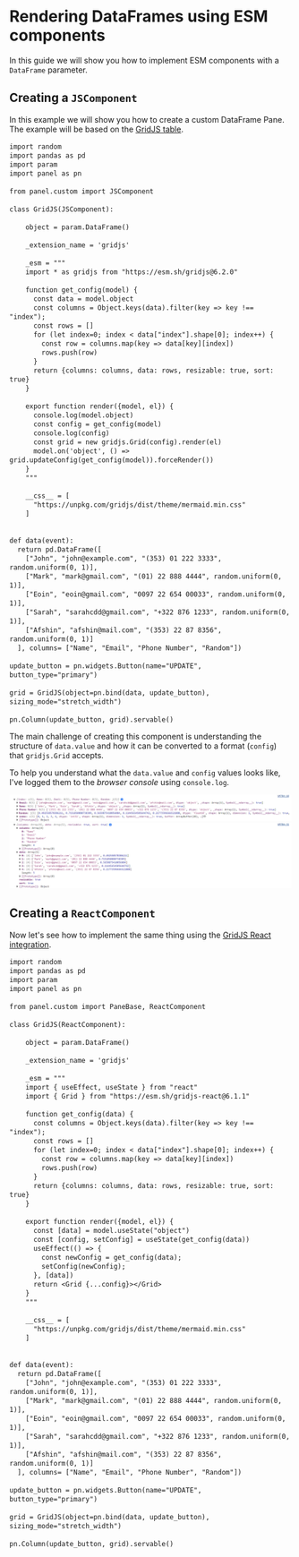 # Rendering DataFrames using ESM components

In this guide we will show you how to implement ESM components with a `DataFrame` parameter.

## Creating a `JSComponent`

In this example we will show you how to create a custom DataFrame Pane. The example will be based on the [GridJS table](https://gridjs.io/).

```{pyodide}
import random
import pandas as pd
import param
import panel as pn

from panel.custom import JSComponent

class GridJS(JSComponent):

    object = param.DataFrame()

    _extension_name = 'gridjs'

    _esm = """
    import * as gridjs from "https://esm.sh/gridjs@6.2.0"

    function get_config(model) {
      const data = model.object
      const columns = Object.keys(data).filter(key => key !== "index");
      const rows = []
      for (let index=0; index < data["index"].shape[0]; index++) {
        const row = columns.map(key => data[key][index])
        rows.push(row)
      }
      return {columns: columns, data: rows, resizable: true, sort: true}
    }

    export function render({model, el}) {
      console.log(model.object)
      const config = get_config(model)
      console.log(config)
      const grid = new gridjs.Grid(config).render(el)
      model.on('object', () => grid.updateConfig(get_config(model)).forceRender())
    }
    """

    __css__ = [
      "https://unpkg.com/gridjs/dist/theme/mermaid.min.css"
    ]


def data(event):
  return pd.DataFrame([
    ["John", "john@example.com", "(353) 01 222 3333", random.uniform(0, 1)],
    ["Mark", "mark@gmail.com", "(01) 22 888 4444", random.uniform(0, 1)],
    ["Eoin", "eoin@gmail.com", "0097 22 654 00033", random.uniform(0, 1)],
    ["Sarah", "sarahcdd@gmail.com", "+322 876 1233", random.uniform(0, 1)],
    ["Afshin", "afshin@mail.com", "(353) 22 87 8356", random.uniform(0, 1)]
  ], columns= ["Name", "Email", "Phone Number", "Random"])

update_button = pn.widgets.Button(name="UPDATE", button_type="primary")

grid = GridJS(object=pn.bind(data, update_button), sizing_mode="stretch_width")

pn.Column(update_button, grid).servable()
```

The main challenge of creating this component is understanding the structure of `data.value` and how it can be converted to a format (`config`) that `gridjs.Grid` accepts.

To help you understand what the `data.value` and `config` values looks like, I've logged them to the *browser console* using `console.log`.

![DataFrame in the console](../../../_static/reactive-html-dataframe-in-console.png)

## Creating a `ReactComponent`

Now let's see how to implement the same thing using the [GridJS React integration](https://gridjs.io/docs/integrations/react/).

```{pyodide}
import random
import pandas as pd
import param
import panel as pn

from panel.custom import PaneBase, ReactComponent

class GridJS(ReactComponent):

    object = param.DataFrame()

    _extension_name = 'gridjs'

    _esm = """
	import { useEffect, useState } from "react"
    import { Grid } from "https://esm.sh/gridjs-react@6.1.1"

    function get_config(data) {
      const columns = Object.keys(data).filter(key => key !== "index");
      const rows = []
      for (let index=0; index < data["index"].shape[0]; index++) {
        const row = columns.map(key => data[key][index])
        rows.push(row)
      }
      return {columns: columns, data: rows, resizable: true, sort: true}
    }

    export function render({model, el}) {
      const [data] = model.useState("object")
	  const [config, setConfig] = useState(get_config(data))
      useEffect(() => {
        const newConfig = get_config(data);
        setConfig(newConfig);
      }, [data])
      return <Grid {...config}></Grid>
    }
    """

    __css__ = [
      "https://unpkg.com/gridjs/dist/theme/mermaid.min.css"
    ]


def data(event):
  return pd.DataFrame([
    ["John", "john@example.com", "(353) 01 222 3333", random.uniform(0, 1)],
    ["Mark", "mark@gmail.com", "(01) 22 888 4444", random.uniform(0, 1)],
    ["Eoin", "eoin@gmail.com", "0097 22 654 00033", random.uniform(0, 1)],
    ["Sarah", "sarahcdd@gmail.com", "+322 876 1233", random.uniform(0, 1)],
    ["Afshin", "afshin@mail.com", "(353) 22 87 8356", random.uniform(0, 1)]
  ], columns= ["Name", "Email", "Phone Number", "Random"])

update_button = pn.widgets.Button(name="UPDATE", button_type="primary")

grid = GridJS(object=pn.bind(data, update_button), sizing_mode="stretch_width")

pn.Column(update_button, grid).servable()
```
